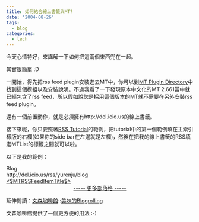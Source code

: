 ```yaml
---
title: 如何結合線上書籤與MT?
date: '2004-08-26'
tags:
  - blog
categories:
  - tech
---
```

今天心情特好，來講解一下如何把這兩個東西兜在一起。  
  
其實很簡單 :D  
  
一開始，得先把rss feed plugin安裝進去MT中，你可以到[MT Plugin Directory](http://mt-plugins.org/archives/entry/rss_feed.php)中找到這個模組以及安裝說明。不過我看了一下發現原本中文化的MT 2.661當中就已經包含了rss feed，所以假如說您是採用這個版本的MT就不需要在另外安裝rss feed plugin。  
  
還有一個前置動作，就是必須擁有http://del.icio.us的線上書籤。  
  
接下來呢，你只要照著[RSS Tutorial](http://deanmckenzie.org/howtofeed.txt)的範例，把tutorial中的第一個範例填在主索引樣版的右欄(如果你的side bar在左邊就是左欄)，然後在把我的線上書籤的RSS填進MTList的標籤之間就可以啦。  
  
以下是我的範例：  
<div class="sidetitle">Blog</div>  
<MTList name="feeds">  
http://del.icio.us/rss/yurenju/blog  
</MTList>  
<MTListLoop name="feeds">  
<MTRSSFeed>  
  
<div class="side">  
<MTRSSFeedItems lastn="30">  
<a href="<$MTRSSFeedItemLink$>"><$MTRSSFeedItemTitle$></a><br />  
</MTRSSFeedItems>  
  
</MTRSSFeed>  
</MTListLoop>  
<div align="center"><a href="http://del.icio.us/yurenju/blog">----- 更多部落格 -----</a></div>  
</div>  
  
延伸閱讀：[文森咖啡館](http://www.winsoncafe.com/)::[美味的Blogrolling](http://www.winsoncafe.com/archives/001190.html)  
  
文森咖啡館提供了一個更方便的用法 :-)